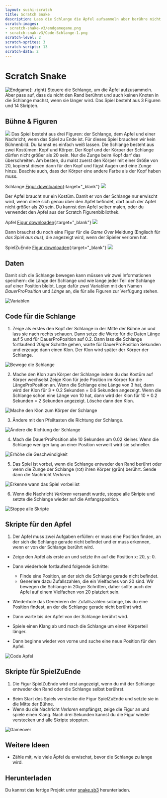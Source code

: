 ```yaml
---
layout: sushi-scratch
title: Scratch Snake
description: Lass die Schlange die Äpfel aufsammeln aber berühre nicht den Rand und verwickle dich nicht, wenn die Schlange länger wird.
scratch-images:
- scratch-snake-v3/endgamegame.png
- scratch-snak-v3/Code-Schlange-1.png
scratch-level: 2
scratch-sprites: 3
scratch-scripts: 13
scratch-data: 2
---
```


# Scratch Snake

![Endgame](scratch-snake-v3/endgame.png){: .right}
Steuere die Schlange, um die Äpfel aufzusammeln. Aber pass auf, dass du nicht den Rand berührst und auch keinen Knoten in die Schlange machst, wenn sie länger wird.
Das Spiel besteht aus 3 Figuren und 14 Skripten.

## Bühne & Figuren

![](scratch-snake-v3/bühne.png)
Das Spiel besteht aus drei Figuren: der Schlange, dem Apfel und einer Nachricht, wenn das Spiel zu Ende ist. Für dieses Spiel brauchen wir kein Bühnenbild. Du kannst es einfach weiß lassen. Die Schlange besteht aus zwei Kostümen: Kopf und Körper. Der Kopf und der Körper der Schlange dürfen nicht größer als 20 sein. Nur die Zunge beim Kopf darf das überschreiten. Am besten, du malst zuerst den Körper mit einer Größe von 20, kopierst diesen dann für den Kopf und fügst Augen und eine Zunge hinzu. Beachte auch, dass der Körper eine andere Farbe als der Kopf haben muss.

Schlange [Figur downloaden](https://scratch-snake-v3/Schlange.sprite2/){:target="_blank"}
![](scratch-snake-v3/schlange.png)

Der Apfel braucht nur ein Kostüm. Damit er von der Schlange nur erwischt wird, wenn diese sich genau über den Apfel befindet, darf auch der Apfel nicht größer als 20 sein.
Du kannst den Apfel selber malen, oder du verwendet den Apfel aus der Scratch Figurenbibliothek.

Apfel [Figur downloaden](https://scratch-snake-v3/Apfel.sprite2/){:target="_blank"}
![](scratch-snake-v3/apfel.png)

Dann brauchst du noch eine Figur für die *Game Over* Meldung (Englisch für *das Spiel aus aus*), die angezeigt wird, wenn der Spieler verloren hat.

SpielZuEnde [Figur downloaden](https://scratch-snake-v3/SpielZuEnde.sprite2/){:target="_blank"}
![](scratch-snake-v3/gameover.png)

## Daten

Damit sich die Schlange bewegen kann müssen wir zwei Informationen speichern: die Länge der Schlange und wie lange jeder Teil der Schlange auf einer Position bleibt. Lege dafür zwei Variablen mit den Namen *DauerProPosition* und *Länge* an, die für alle Figuren zur Verfügung stehen.

![Variablen](scratch-snake-v3/daten.png)

## Code für die Schlange

1. Zeige als erstes den Kopf der Schlange in der Mitte der Bühne an und lass sie nach rechts schauen. Dann setze die Werte für die Daten Länge auf 5 und für DauerProPosition auf 0.2. Dann lass die Schlange fortlaufend 20iger Schritte gehen, warte für DauerProPosition Sekunden und erzeuge dann einen Klon. Der Klon wird später der Körper der Schlange.

![Bewege die Schlange](scratch-snake-v3/Code-Schlange-1.png)

2. Mache den Klon zum Körper der Schlange indem du das Kostüm auf Körper wechselst Zeige Klon für jede Position im Körper für die LängeProPosition an. Wenn die Schlange eine Länge von 3 hat, dann wird der Klon für 3 * 0.2 Sekunden = 0.6 Sekunden angezeigt. Wenn die Schlange schon eine Länge von 10 hat, dann wird der Klon für 10 * 0.2 Sekunden = 2 Sekunden angezeigt. Lösche dann den Klon.

![Mache den Klon zum Körper der Schlange](scratch-snake-v3/Code-Schlange-2.png)

3. Ändere mit den Pfeiltasten die Richtung der Schlange.

![Ändere die Richtung der Schlange](scratch-snake-v3/Code-Schlange-3.png)

4. Mach die DauerProPosition alle 10 Sekunden um 0.02 kleiner. Wenn die Schlange weniger lang an einer Position verweilt wird sie schneller.

![Erhöhe die Geschwindigkeit](scratch-snake-v3/Code-Schlange-4.png)

5. Das Spiel ist vorbei, wenn die Schlange entweder den Rand berührt oder wenn die Zunge der Schlange (rot) ihren Körper (grün) berührt. Sende dann die Nachricht *Verloren*.

![Erkenne wann das Spiel vorbei ist](scratch-snake-v3/Code-Schlange-5.png)

6. Wenn die Nachricht *Verloren* versandt wurde, stoppe alle Skripte und setzte die Schlange wieder auf die Anfangsposition.

![Stoppe alle Skripte](scratch-snake-v3/Code-Schlange-6.png)

## Skripte für den Apfel

1. Der Apfel muss zwei Aufgaben erfüllen: er muss eine Position finden, an der sich die Schlange gerade nicht befindet und er muss erkennen, wenn er von der Schlange berührt wird.

* Zeige den Apfel als erste an und setzte ihn auf die Position x: 20, y: 0.
* Dann wiederhole fortlaufend folgende Schritte:
    * Finde eine Position, an der sich die Schlange gerade nicht befindet.
    * Generiere dazu Zufallszahlen, die ein Vielfaches von 20 sind. Wir bewegen die Schlange in 20iger Schritten, daher sollte auch der Apfel auf einem Vielfachen von 20 platziert sein.

* Wiederhole das Generieren der Zufallszahlen solange, bis du eine Position findest, an der die Schlange gerade nicht berührt wird.
* Dann warte bis der Apfel von der Schlange berührt wird.
* Spiele einen Klang ab und mach die Schlange um einen Körperteil länger.
* Dann beginne wieder von vorne und suche eine neue Position für den Apfel.

![Code Apfel](scratch-snake-v3/Code-Apfel-1.png)

## Skripte für SpielZuEnde

1. Die Figur SpielZuEnde wird erst angezeigt, wenn du mit der Schlange entweder den Rand oder die Schlange selbst berührst.

* Beim Start des Spiels verstecke die Figur SpielZuEnde und setzte sie in die Mitte der Bühne.
* Wenn du die Nachricht *Verloren* empfängst, zeige die Figur an und spiele einen Klang. Nach drei Sekunden kannst du die Figur wieder verstecken und alle Skripte stoppten.</li>

![Gameover](scratch-snake-v3/Code-Gameover-1.png)

## Weitere Ideen

* Zähle mit, wie viele Äpfel du erwischst, bevor die Schlange zu lange wird.

## Herunterladen

Du kannst das fertige Projekt unter [snake.sb3](scratch-snake-v3/snake.sb3) herunterladen.